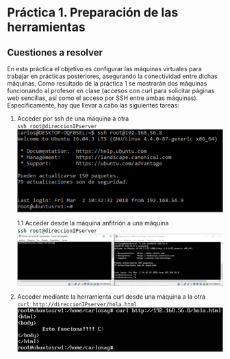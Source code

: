 # Práctica 1. Preparación de las herramientas
## Cuestiones a resolver

En esta práctica el objetivo es configurar las máquinas virtuales para trabajar en prácticas posteriores, asegurando la conectividad entre dichas máquinas.
Como resultado de la práctica 1 se mostrarán dos máquinas funcionando al profesor en clase (accesos con curl para solicitar páginas web sencillas, así como el
acceso por SSH entre ambas máquinas).
Específicamente, hay que llevar a cabo las siguientes tareas:
1. Acceder por ssh de una máquina a otra  
`ssh root@direccionIPserver`  
![Captura de ssh1](./CapturaSSH1.png)

    1.1 Acceder desde la máquina anfitrión a una máquina  
    `ssh root@direccionIPserver`  
    ![Captura de ssh2](./CapturaSSH2.png)

2. Acceder mediante la herramienta curl desde una máquina a la otra  
`curl http://direccionIPserver/hola.html`  
![Captura de curl](./CapturaCurl.png)
